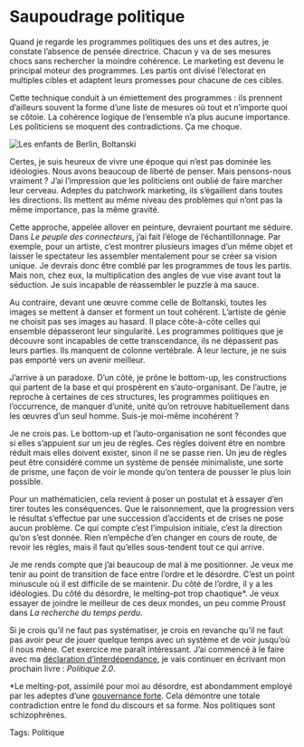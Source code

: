 # Saupoudrage politique

Quand je regarde les programmes politiques des uns et des autres, je constate l’absence de pensée directrice. Chacun y va de ses mesures chocs sans rechercher la moindre cohérence. Le marketing est devenu le principal moteur des programmes. Les partis ont divisé l’électorat en multiples cibles et adaptent leurs promesses pour chacune de ces cibles.

Cette technique conduit à un émiettement des programmes : ils prennent d’ailleurs souvent la forme d’une liste de mesures où tout et n’importe quoi se côtoie. La cohérence logique de l’ensemble n’a plus aucune importance. Les politiciens se moquent des contradictions. Ça me choque.

![Les enfants de Berlin, Boltanski](https://tcrouzet.com/images_tc/boltanski.jpg) 

Certes, je suis heureux de vivre une époque qui n’est pas dominée les idéologies. Nous avons beaucoup de liberté de penser. Mais pensons-nous vraiment ? J’ai l’impression que les politiciens ont oublié de faire marcher leur cerveau. Adeptes du patchwork marketing, ils s’égaillent dans toutes les directions. Ils mettent au même niveau des problèmes qui n’ont pas la même importance, pas la même gravité.

Cette approche, appelée allover en peinture, devraient pourtant me séduire. Dans *Le peuple des connecteurs*, j’ai fait l’éloge de l’échantillonnage. Par exemple, pour un artiste, c’est montrer plusieurs images d’un même objet et laisser le spectateur les assembler mentalement pour se créer sa vision unique. Je devrais donc être comblé par les programmes de tous les partis. Mais non, chez eux, la multiplication des angles de vue vise avant tout la séduction. Je suis incapable de réassembler le puzzle à ma sauce.

Au contraire, devant une œuvre comme celle de Boltanski, toutes les images se mettent à danser et forment un tout cohérent. L’artiste de génie ne choisit pas ses images au hasard. Il place côte-à-côte celles qui ensemble dépasseront leur singularité. Les programmes politiques que je découvre sont incapables de cette transcendance, ils ne dépassent pas leurs parties. Ils manquent de colonne vertébrale. À leur lecture, je ne suis pas emporté vers un avenir meilleur.

J’arrive à un paradoxe. D’un côté, je prône le bottom-up, les constructions qui partent de la base et qui prospèrent en s’auto-organisant. De l’autre, je reproche à certaines de ces structures, les programmes politiques en l’occurrence, de manquer d’unité, unité qu’on retrouve habituellement dans les œuvres d’un seul homme. Suis-je moi-même incohérent ?

Je ne crois pas. Le bottom-up et l’auto-organisation ne sont fécondes que si elles s’appuient sur un jeu de règles. Ces règles doivent être en nombre réduit mais elles doivent exister, sinon il ne se passe rien. Un jeu de règles peut être considéré comme un système de pensée minimaliste, une sorte de prisme, une façon de voir le monde qu’on tentera de pousser le plus loin possible.

Pour un mathématicien, cela revient à poser un postulat et à essayer d’en tirer toutes les conséquences. Que le raisonnement, que la progression vers le résultat s’effectue par une succession d’accidents et de crises ne pose aucun problème. Ce qui compte c’est l’impulsion initiale, c’est la direction qu’on s’est donnée. Rien n’empêche d’en changer en cours de route, de revoir les règles, mais il faut qu’elles sous-tendent tout ce qui arrive.

Je me rends compte que j’ai beaucoup de mal à me positionner. Je veux me tenir au point de transition de face entre l’ordre et le désordre. C’est un point minuscule où il est difficile de se maintenir. Du côté de l’ordre, il y a les idéologies. Du côté du désordre, le melting-pot trop chaotique\*. Je veux essayer de joindre le meilleur de ces deux mondes, un peu comme Proust dans *La recherche du temps perdu*.

Si je crois qu’il ne faut pas systématiser, je crois en revanche qu’il ne faut pas avoir peur de jouer quelque temps avec un système et de voir jusqu’où il nous mène. Cet exercice me paraît intéressant. J’ai commencé à le faire avec ma [déclaration d’interdépendance](/2006/06/27/declaration-d%e2%80%99interdependance/), je vais continuer en écrivant mon prochain livre : *Politique 2.0*.

\*Le melting-pot, assimilé pour moi au désordre, est abondamment employé par les adeptes d’une [gouvernance forte](/2006/06/28/gouvernance-forte). Cela démontre une totale contradiction entre le fond du discours et sa forme. Nos politiques sont schizophrènes.

Tags: Politique